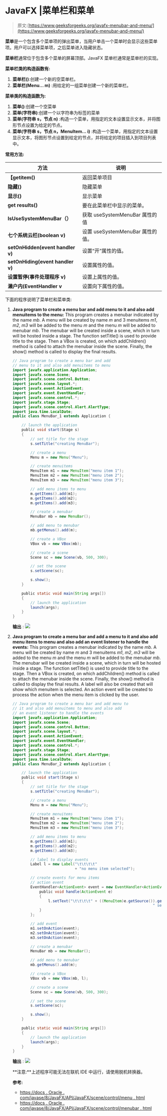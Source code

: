 # JavaFX |菜单栏和菜单

> 原文:[https://www.geeksforgeeks.org/javafx-menubar-and-menu/](https://www.geeksforgeeks.org/javafx-menubar-and-menu/)

**菜单**是一个包含多个菜单项的弹出菜单，当用户单击一个菜单时会显示这些菜单项。用户可以选择菜单项，之后菜单进入隐藏状态。

**菜单栏**通常位于包含多个菜单的屏幕顶部。JavaFX 菜单栏通常是菜单栏的实现。

**菜单栏类的构造函数有:**

1.  **菜单栏()**:创建一个新的空菜单栏。
2.  **菜单栏(Menu… m)** :用给定的一组菜单创建一个新的菜单栏。

**菜单类的构造函数为:**

1.  **菜单()**:创建一个空菜单
2.  **菜单(字符串)**:创建一个以字符串为标签的菜单
3.  **菜单(字符串 s，节点 n)** :构造一个菜单，用指定的文本设置显示文本，并将图形节点设置为给定的节点。
4.  **菜单(字符串 s，节点 n，MenuItem… i)** :构造一个菜单，用指定的文本设置显示文本，将图形节点设置到给定的节点，并将给定的项目插入到项目列表中。

**常用方法:**

| 方法 | 说明 |
| --- | --- |
| **【getitem()** | 返回菜单项目 |
| **隐藏()** | 隐藏菜单 |
| **显示()** | 显示菜单 |
| **get results()** | 要在此菜单栏中显示的菜单。 |
| **IsUseSystemMenuBar（）** | 获取 useSystemMenuBar 属性的值 |
| **七个系统云栏(boolean v)** | 设置 useSystemMenuBar 属性的值。 |
| **setOnHidden(event handler v)** | 设置“开”属性的值。 |
| **setOnHiding(event handler v)** | 设置属性的值。 |
| **设置暂停(事件处理程序 v)** | 设置上属性的值。 |
| **濑户内(EventHandler v** | 设置向下属性的值。 |

下面的程序说明了菜单栏和菜单类:

1.  **Java program to create a menu bar and add menu to it and also add menuitems to the menu:** This program creates a menubar indicated by the name *mb*. A menu will be created by name *m* and 3 menuitems *m1*, *m2*, *m3* will be added to the menu *m* and the menu *m* will be added to menubar *mb*. The menubar will be created inside a scene, which in turn will be hosted inside a stage. The function setTitle() is used to provide title to the stage. Then a VBox is created, on which addChildren() method is called to attach the menubar inside the scene. Finally, the show() method is called to display the final results.

    ```java
    // Java program to create a menu bar and add
    // menu to it and also add menuitems to menu
    import javafx.application.Application;
    import javafx.scene.Scene;
    import javafx.scene.control.Button;
    import javafx.scene.layout.*;
    import javafx.event.ActionEvent;
    import javafx.event.EventHandler;
    import javafx.scene.control.*;
    import javafx.stage.Stage;
    import javafx.scene.control.Alert.AlertType;
    import java.time.LocalDate;
    public class MenuBar_1 extends Application {

        // launch the application
        public void start(Stage s)
        {
            // set title for the stage
            s.setTitle("creating MenuBar");

            // create a menu
            Menu m = new Menu("Menu");

            // create menuitems
            MenuItem m1 = new MenuItem("menu item 1");
            MenuItem m2 = new MenuItem("menu item 2");
            MenuItem m3 = new MenuItem("menu item 3");

            // add menu items to menu
            m.getItems().add(m1);
            m.getItems().add(m2);
            m.getItems().add(m3);

            // create a menubar
            MenuBar mb = new MenuBar();

            // add menu to menubar
            mb.getMenus().add(m);

            // create a VBox
            VBox vb = new VBox(mb);

            // create a scene
            Scene sc = new Scene(vb, 500, 300);

            // set the scene
            s.setScene(sc);

            s.show();
        }

        public static void main(String args[])
        {
            // launch the application
            launch(args);
        }
    }
    ```

    **输出** :
    ![](img/4d639090a7e82ddcecd5c958af4f9772.png)

2.  **Java program to create a menu bar and add a menu to it and also add menu items to menu and also add an event listener to handle the events:** This program creates a menubar indicated by the name *mb*. A menu will be created by name *m* and 3 menuitems *m1*, *m2*, *m3* will be added to the menu *m* and the menu *m* will be added to the menubar *mb*. The menubar will be created inside a scene, which in turn will be hosted inside a stage. The function setTitle() is used to provide title to the stage. Then a VBox is created, on which addChildren() method is called to attach the menubar inside the scene. Finally, the show() method is called to display the final results. A label will also be created that will show which menuitem is selected. An action event will be created to process the action when the menu item is clicked by the user.

    ```java
    // Java program to create a menu bar and add menu to
    // it and also add menuitems to menu and also add
    // an event listener to handle the events
    import javafx.application.Application;
    import javafx.scene.Scene;
    import javafx.scene.control.Button;
    import javafx.scene.layout.*;
    import javafx.event.ActionEvent;
    import javafx.event.EventHandler;
    import javafx.scene.control.*;
    import javafx.stage.Stage;
    import javafx.scene.control.Alert.AlertType;
    import java.time.LocalDate;
    public class MenuBar_2 extends Application {

        // launch the application
        public void start(Stage s)
        {
            // set title for the stage
            s.setTitle("creating MenuBar");

            // create a menu
            Menu m = new Menu("Menu");

            // create menuitems
            MenuItem m1 = new MenuItem("menu item 1");
            MenuItem m2 = new MenuItem("menu item 2");
            MenuItem m3 = new MenuItem("menu item 3");

            // add menu items to menu
            m.getItems().add(m1);
            m.getItems().add(m2);
            m.getItems().add(m3);

            // label to display events
            Label l = new Label("\t\t\t\t"
                                + "no menu item selected");

            // create events for menu items
            // action event
            EventHandler<ActionEvent> event = new EventHandler<ActionEvent>() {
                public void handle(ActionEvent e)
                {
                    l.setText("\t\t\t\t" + ((MenuItem)e.getSource()).getText() + 
                                                                   " selected");
                }
            };

            // add event
            m1.setOnAction(event);
            m2.setOnAction(event);
            m3.setOnAction(event);

            // create a menubar
            MenuBar mb = new MenuBar();

            // add menu to menubar
            mb.getMenus().add(m);

            // create a VBox
            VBox vb = new VBox(mb, l);

            // create a scene
            Scene sc = new Scene(vb, 500, 300);

            // set the scene
            s.setScene(sc);

            s.show();
        }

        public static void main(String args[])
        {
            // launch the application
            launch(args);
        }
    }
    ```

    **输出** :
    ![](img/0883295a04248d7aa0e0191317da8837.png)

    **注意:**上述程序可能无法在联机 IDE 中运行，请使用脱机转换器。

    **参考:**

    *   [https://docs . Oracle . com/javase/8/JavaFX/API/JavaFX/scene/control/menu . html](https://docs.oracle.com/javase/8/javafx/api/javafx/scene/control/Menu.html)
    *   [https://docs . Oracle . com/javase/8/JavaFX/API/JavaFX/scene/control/menubar . html](https://docs.oracle.com/javase/8/javafx/api/javafx/scene/control/MenuBar.html)
